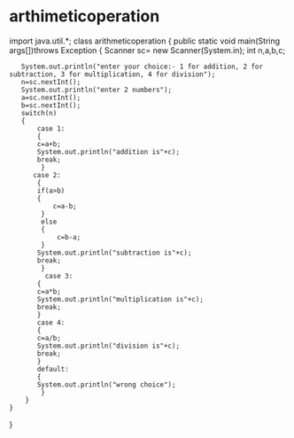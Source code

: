 # arthimeticoperation
import java.util.*;
class arithmeticoperation
{
    public static void main(String args[])throws Exception
    {
       Scanner sc= new Scanner(System.in);
       int n,a,b,c;
       
       System.out.println("enter your choice:- 1 for addition, 2 for subtraction, 3 for multiplication, 4 for division");
       n=sc.nextInt();
       System.out.println("enter 2 numbers");
       a=sc.nextInt();
       b=sc.nextInt();
       switch(n)
       {
           case 1:
           {
           c=a+b;
           System.out.println("addition is"+c);
           break;
            }
          case 2:
           {
           if(a>b)
           { 
               c=a-b;
            }
            else
            {
                c=b-a;
            }
           System.out.println("subtraction is"+c);
           break;
            }
             case 3:
           {
           c=a*b;
           System.out.println("multiplication is"+c);
           break;
           }
           case 4:
           {
           c=a/b;
           System.out.println("division is"+c);
           break;
           }
           default:
           {
           System.out.println("wrong choice");
            }
        }
    }
}

        
       
